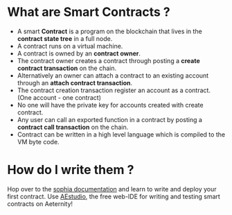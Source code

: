 # What are Smart Contracts ?

- A smart **Contract** is a program on the blockchain that lives in the **contract state tree** in a full node.
- A contract runs on a virtual machine.
- A contract is owned by an **contract owner**.
- The contract owner creates a contract through posting a **create contract transaction** on the chain.
- Alternatively an owner can attach a contract to an existing account through an **attach contract transaction**.
- The contract creation transaction register an account as a contract. (One account - one contract)
- No one will have the private key for accounts created with create contract.
- Any user can call an exported function in a contract by posting a  **contract call transaction** on the chain.
- Contract can be written in a high level language which is compiled to the VM byte code.

# How do I write them ?

Hop over to the [sophia documentation](http://aeternity-sophia.readthedocs.io/) and learn to write and deploy your first contract. 
Use [AEstudio](http://https://studio.aepps.com/), the free web-IDE for writing and testing smart contracts on Aeternity!